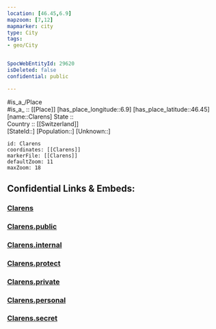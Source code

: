 ```yaml
---
location: [46.45,6.9] 
mapzoom: [7,12] 
mapmarker: city 
type: City
tags:
- geo/City


SpocWebEntityId: 29620
isDeleted: false
confidential: public

---
```

#is_a_/Place  
#is_a_ :: [[Place]] 
[has_place_longitude::6.9] 
[has_place_latitude::46.45] 
[name::Clarens] 
State ::  
Country :: [[Switzerland]]  
[StateId::] 
[Population::] 
[Unknown::] 


```leaflet
id: Clarens
coordinates: [[Clarens]] 
markerFile: [[Clarens]] 
defaultZoom: 11 
maxZoom: 18
```


## Confidential Links & Embeds: 

### [Clarens](/_Standards/Earth/Continent/Europe/Europe~Central/Switzerland/Switzerland~Cantons/Vaud/City/Clarens.md) 

### [Clarens.public](/_public/Earth/Continent/Europe/Europe~Central/Switzerland/Switzerland~Cantons/Vaud/City/Clarens.public.md) 

### [Clarens.internal](/_internal/Earth/Continent/Europe/Europe~Central/Switzerland/Switzerland~Cantons/Vaud/City/Clarens.internal.md) 

### [Clarens.protect](/_protect/Earth/Continent/Europe/Europe~Central/Switzerland/Switzerland~Cantons/Vaud/City/Clarens.protect.md) 

### [Clarens.private](/_private/Earth/Continent/Europe/Europe~Central/Switzerland/Switzerland~Cantons/Vaud/City/Clarens.private.md) 

### [Clarens.personal](/_personal/Earth/Continent/Europe/Europe~Central/Switzerland/Switzerland~Cantons/Vaud/City/Clarens.personal.md) 

### [Clarens.secret](/_secret/Earth/Continent/Europe/Europe~Central/Switzerland/Switzerland~Cantons/Vaud/City/Clarens.secret.md)

